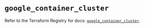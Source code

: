 # `google_container_cluster`

Refer to the Terraform Registry for docs: [`google_container_cluster`](https://registry.terraform.io/providers/hashicorp/google-beta/6.50.0/docs/resources/google_container_cluster).
